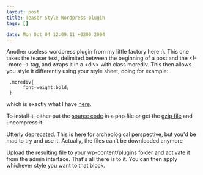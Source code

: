 ```yaml
--- 
layout: post
title: Teaser Style Wordpress plugin
tags: []

date: Mon Oct 04 12:09:11 +0200 2004
---
```

Another useless wordpress plugin from my little factory here :). This one takes the teaser text, delimited between the beginning of a post and the &lt;!--more--&gt; tag, and wraps it in a &lt;div&gt; with class morediv. This then allows you style it differently using your style sheet, doing for example:

     .morediv{
          font-weight:bold;
     }

which is exactly what I have <a href="http://jfoucher.com/author-page-wordpress-plugin/">here</a>.

<del datetime="2011-04-28T11:11:42+00:00">To install it, either put the <a href="http://jfoucher.com/source/morediv/">source code</a> in a php file or get the <a href="http://jfoucher.com/source/morediv.gz">gzip file</a> and uncompress it.</del>

Utterly deprecated. This is here for archeological perspective, but you'd be mad to try and use it. Actually, the files can't be downloaded anymore

Upload the resulting file to your wp-content/plugins folder and activate it from the admin interface. That's all there is to it. You can then apply whichever style you want to that block.
